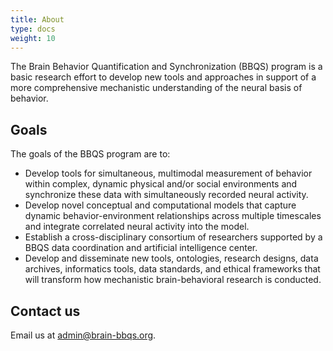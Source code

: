 ```yaml
---
title: About
type: docs
weight: 10
---
```


The Brain Behavior Quantification and Synchronization (BBQS) program is a basic research effort to develop new tools and approaches in support of a more comprehensive mechanistic understanding of the neural basis of behavior.

## Goals

The goals of the BBQS program are to:

- Develop tools for simultaneous, multimodal measurement of behavior within complex, dynamic physical and/or social environments and synchronize these data with simultaneously recorded neural activity.
- Develop novel conceptual and computational models that capture dynamic behavior-environment relationships across multiple timescales and  integrate correlated neural activity into the model.
- Establish a cross-disciplinary consortium of researchers supported by a BBQS data coordination and artificial intelligence center.
- Develop and disseminate new tools, ontologies, research designs, data archives, informatics tools, data standards, and ethical frameworks that will transform how mechanistic brain-behavioral research is conducted.

<!-- ## What we offer

ReproNim offers a variety of resources to educate and enable individual researchers, imaging centers, and students.  Our resources address both conceptual and practical fundamentals of reproducible neuroimaging, why it is important, and how to do it through principles, tools, and training.

## ReproNim/INCF Fellows
 
The [ReproNim/INCF Fellowship](/fellowship/) is a full year, project-based train-the-trainer program with access to networking and mentorship.  It supports Fellows' training program development endeavors, which are tailored to their respective target audiences, training objectives, and local environs.

[ReproNim/INCF Fellows](/fellowship/#2024-awardees) (33 graduates, and 12 current fellows) are an important extension of ReproNim, with international representation and educational reach to highly varied audiences encompassing all career stages and diverse resources. 

The program is open by competitive review to applicants at all career stages.

## Join the ReproNim community

- Sign up for our [mailing list](https://www.nitrc.org/mailman/listinfo/repronim-announcement).
 - Follow our [webinar series](https://www.youtube.com/channel/UCGX2sXmEgDuUGWHDSiT1NdQ/videos).
 - Read [The ReproNim Blog](https://reprodev.wordpress.com/category/article/).
 - [Become a Fellow](/fellowship/). -->

## Contact us

Email us at admin@brain-bbqs.org.
